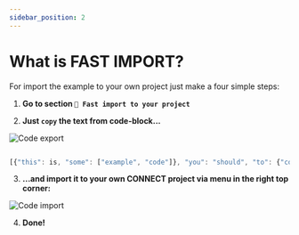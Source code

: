 ```yaml
---
sidebar_position: 2
---
```


# What is FAST IMPORT?

For import the example to your own project just make a four simple steps:

1. **Go to section `📡 Fast import to your project`**

2. **Just `copy` the text from code-block...**

![Code export](/img/examples/code_export.png)


``` jsx title="This is example of code-block"

[{"this": is, "some": ["example", "code"]}, "you": "should", "to": {"copy"}]
```

3. **...and import it to your own CONNECT project via menu in the right top corner:**

![Code import](/img/examples/node-red_import.png)

4. **Done!**